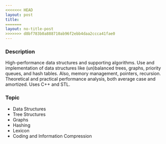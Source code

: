 ```yaml
---
<<<<<<< HEAD
layout: post
title: 
=======
layout: no-title-post
>>>>>>> d8bf783b0a888710ab96f2ebb4daa2ccca41fae0
---
```


### Description

High-performance data structures and supporting algorithms. Use and implementation of data structures like (un)balanced trees, graphs, priority queues, and hash tables. Also, memory management, pointers, recursion. Theoretical and practical performance analysis, both average case and amortized. Uses C++ and STL.

### Topic

- Data Structures
- Tree Structures
- Graphs
- Hashing
- Lexicon
- Coding and Information Compression
